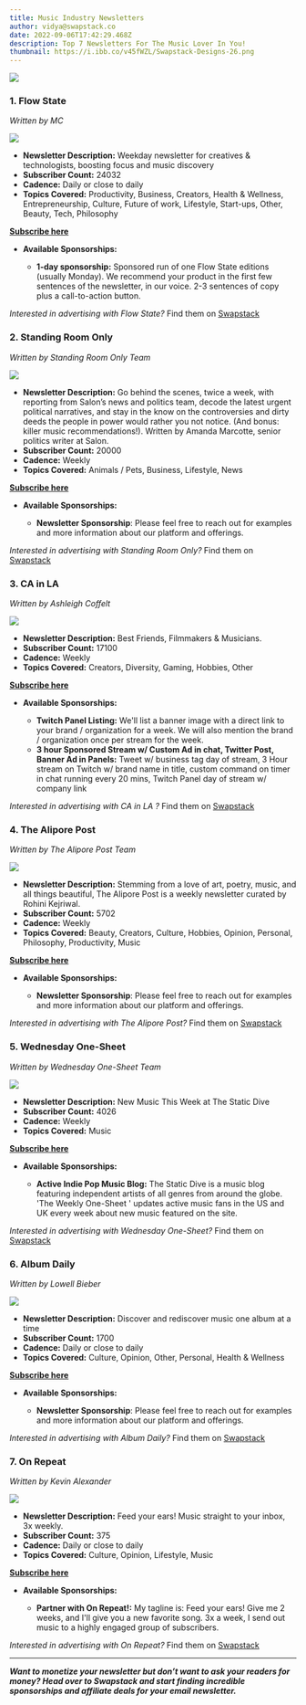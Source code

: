 ```yaml
---
title: Music Industry Newsletters
author: vidya@swapstack.co
date: 2022-09-06T17:42:29.468Z
description: Top 7 Newsletters For The Music Lover In You!
thumbnail: https://i.ibb.co/v45fWZL/Swapstack-Designs-26.png
---
```

![](https://i.ibb.co/v45fWZL/Swapstack-Designs-26.png)

### 1. **Flow State**

*Written by MC*

![](https://i.ibb.co/K7CKqYX/https-s3-amazonaws-com-appforest-uf-f1628972068059x565526325694427650-fs-logo-1.png)

* **Newsletter Description:** Weekday newsletter for creatives & technologists, boosting focus and music discovery
* **Subscriber Count:** 24032
* **Cadence:** Daily or close to daily
* **Topics Covered:** Productivity, Business, Creators, Health & Wellness, Entrepreneurship, Culture, Future of work, Lifestyle, Start-ups, Other, Beauty, Tech, Philosophy

**[Subscribe here](https://www.flowstate.fm/)**

* **Available Sponsorships:**

  * **1-day sponsorship:** Sponsored run of one Flow State editions (usually Monday). We recommend your product in the first few sentences of the newsletter, in our voice. 2-3 sentences of copy plus a call-to-action button.

*Interested in advertising with Flow State?* Find them on [Swapstack](https://www.swapstack.co/)

### 2. **Standing Room Only**

*Written by Standing Room Only Team*

![](https://i.ibb.co/XWwrqH4/https-s3-amazonaws-com-appforest-uf-f1659661332417x900861366891241100-Screen202022-08-04209-02-03-PM.jpg)

* **Newsletter Description:** Go behind the scenes, twice a week, with reporting from Salon’s news and politics team, decode the latest urgent political narratives, and stay in the know on the controversies and dirty deeds the people in power would rather you not notice. (And bonus: killer music recommendations!). Written by Amanda Marcotte, senior politics writer at Salon.
* **Subscriber Count:** 20000
* **Cadence:** Weekly
* **Topics Covered:** Animals / Pets, Business, Lifestyle, News

**[Subscribe here](https://salon.us8.list-manage.com/subscribe?u=71cb3e8a6e9639c81023cd427&id=5deda2aaa7)**

* **Available Sponsorships:**

  * **Newsletter Sponsorship**: Please feel free to reach out for examples and more information about our platform and offerings.

*Interested in advertising with Standing Room Only?* Find them on [Swapstack](https://www.swapstack.co/)

### 3. **CA in LA**

*Written by Ashleigh Coffelt*

![](https://i.ibb.co/Tg0ccsd/https-s3-amazonaws-com-appforest-uf-f1628558351329x377908277373987000-1500x500.jpg)

* **Newsletter Description:** Best Friends, Filmmakers & Musicians.
* **Subscriber Count:** 17100
* **Cadence:** Weekly
* **Topics Covered:** Creators, Diversity, Gaming, Hobbies, Other

**[Subscribe here](https://twitch.tv/ca_in_la)**

* **Available Sponsorships:**

  * **Twitch Panel Listing:** We'll list a banner image with a direct link to your brand / organization for a week. We will also mention the brand / organization once per stream for the week.
  * **3 hour Sponsored Stream w/ Custom Ad in chat, Twitter Post, Banner Ad in Panels:** Tweet w/ business tag day of stream, 3 Hour stream on Twitch w/ brand name in title, custom command on timer in chat running every 20 mins, Twitch Panel day of stream w/ company link

*Interested in advertising with CA in LA ?* Find them on [Swapstack](https://www.swapstack.co/)

### 4. **The Alipore Post**

*Written by The Alipore Post Team*

![](https://i.ibb.co/HXJj5Cx/https-s3-amazonaws-com-appforest-uf-f1643730480591x445464880317580000-TAP-logo.png)

* **Newsletter Description:** Stemming from a love of art, poetry, music, and all things beautiful, The Alipore Post is a weekly newsletter curated by Rohini Kejriwal.
* **Subscriber Count:** 5702
* **Cadence:** Weekly
* **Topics Covered:** Beauty, Creators, Culture, Hobbies, Opinion, Personal, Philosophy, Productivity, Music

**[Subscribe here](https://thealiporepost.substack.com/)**

* **Available Sponsorships:**

  * **Newsletter Sponsorship**: Please feel free to reach out for examples and more information about our platform and offerings.

*Interested in advertising with The Alipore Post?* Find them on [Swapstack](https://www.swapstack.co/)

### 5. **Wednesday One-Sheet**

*Written by Wednesday One-Sheet Team*

![](https://i.ibb.co/TmGyStD/https-s3-amazonaws-com-appforest-uf-f1655311805407x345619834166782460-TSD-Pride-Logo.png)

* **Newsletter Description:** New Music This Week at The Static Dive
* **Subscriber Count:** 4026
* **Cadence:** Weekly
* **Topics Covered:** Music

**[Subscribe here](https://staticdive.com/)**

* **Available Sponsorships:**

  * **Active Indie Pop Music Blog:** The Static Dive is a music blog featuring independent artists of all genres from around the globe. 'The Weekly One-Sheet ' updates active music fans in the US and UK every week about new music featured on the site.

*Interested in advertising with Wednesday One-Sheet?* Find them on [Swapstack](https://www.swapstack.co/)

### 6. **Album Daily**

*Written by Lowell Bieber*

![](https://i.ibb.co/LvQY1tF/Album-Daily-Square2028129.png)

* **Newsletter Description:** Discover and rediscover music one album at a time
* **Subscriber Count:** 1700
* **Cadence:** Daily or close to daily
* **Topics Covered:** Culture, Opinion, Other, Personal, Health & Wellness

**[Subscribe here](https://albumdaily.com/)**

* **Available Sponsorships:**

  * **Newsletter Sponsorship**: Please feel free to reach out for examples and more information about our platform and offerings.

*Interested in advertising with Album Daily?* Find them on [Swapstack](https://www.swapstack.co/)

### 7. **On Repeat**

*Written by Kevin Alexander*

![](https://i.ibb.co/dbD2SLb/https-s3-amazonaws-com-appforest-uf-f1644277153464x625842033252054900-On-Repeat-Resized-logo.jpg)

* **Newsletter Description:** Feed your ears! Music straight to your inbox, 3x weekly.
* **Subscriber Count:** 375
* **Cadence:** Daily or close to daily
* **Topics Covered:** Culture, Opinion, Lifestyle, Music

**[Subscribe here](https://thekevinalexander.substack.com/)**

* **Available Sponsorships:**

  * **Partner with On Repeat!:** My tagline is: Feed your ears! Give me 2 weeks, and I'll give you a new favorite song. 3x a week, I send out music to a highly engaged group of subscribers.

*Interested in advertising with On Repeat?* Find them on [Swapstack](https://www.swapstack.co/)

- - -

***Want to monetize your newsletter but don’t want to ask your readers for money? Head over to Swapstack and start finding incredible sponsorships and affiliate deals for your email newsletter.***